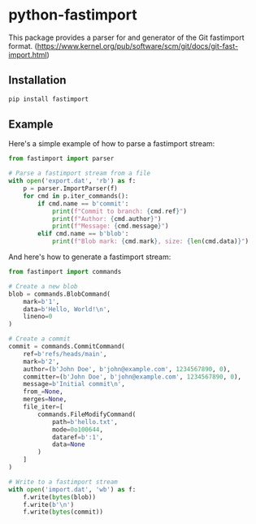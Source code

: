 python-fastimport
=================

This package provides a parser for and generator of the Git fastimport format.
(https://www.kernel.org/pub/software/scm/git/docs/git-fast-import.html)

## Installation

```bash
pip install fastimport
```

## Example

Here's a simple example of how to parse a fastimport stream:

```python
from fastimport import parser

# Parse a fastimport stream from a file
with open('export.dat', 'rb') as f:
    p = parser.ImportParser(f)
    for cmd in p.iter_commands():
        if cmd.name == b'commit':
            print(f"Commit to branch: {cmd.ref}")
            print(f"Author: {cmd.author}")
            print(f"Message: {cmd.message}")
        elif cmd.name == b'blob':
            print(f"Blob mark: {cmd.mark}, size: {len(cmd.data)}")
```

And here's how to generate a fastimport stream:

```python
from fastimport import commands

# Create a new blob
blob = commands.BlobCommand(
    mark=b'1',
    data=b'Hello, World!\n',
    lineno=0
)

# Create a commit
commit = commands.CommitCommand(
    ref=b'refs/heads/main',
    mark=b'2',
    author=(b'John Doe', b'john@example.com', 1234567890, 0),
    committer=(b'John Doe', b'john@example.com', 1234567890, 0),
    message=b'Initial commit\n',
    from_=None,
    merges=None,
    file_iter=[
        commands.FileModifyCommand(
            path=b'hello.txt',
            mode=0o100644,
            dataref=b':1',
            data=None
        )
    ]
)

# Write to a fastimport stream
with open('import.dat', 'wb') as f:
    f.write(bytes(blob))
    f.write(b'\n')
    f.write(bytes(commit))
```
